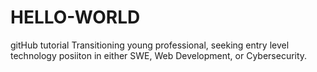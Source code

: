 # HELLO-WORLD
gitHub tutorial
Transitioning young professional, seeking entry level technology posiiton in either SWE, Web Development, or Cybersecurity.
